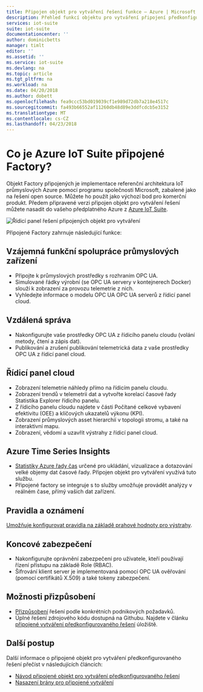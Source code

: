 ```yaml
---
title: Připojen objekt pro vytváření řešení funkce – Azure | Microsoft Docs
description: Přehled funkcí objektu pro vytváření připojení předkonfigurované řešení.
services: iot-suite
suite: iot-suite
documentationcenter: ''
author: dominicbetts
manager: timlt
editor: ''
ms.assetid: ''
ms.service: iot-suite
ms.devlang: na
ms.topic: article
ms.tgt_pltfrm: na
ms.workload: na
ms.date: 04/20/2018
ms.author: dobett
ms.openlocfilehash: fea9ccc53bd019039cf1e989d72db7a218e4517c
ms.sourcegitcommit: fa493b66552af11260db48d89e3ddfcdcb5e3152
ms.translationtype: MT
ms.contentlocale: cs-CZ
ms.lasthandoff: 04/23/2018
---
```

# <a name="what-is-azure-iot-suite-connected-factory"></a>Co je Azure IoT Suite připojené Factory?

Objekt Factory připojených je implementace referenční architektura IoT průmyslových Azure pomocí programu společnosti Microsoft, zabalené jako na řešení open source. Můžete ho použít jako výchozí bod pro komerční produkt. Předem připravené verzi připojen objekt pro vytváření řešení můžete nasadit do vašeho předplatného Azure z [Azure IoT Suite](https://www.azureiotsuite.com/#solutions/types/CF).

![Řídicí panel řešení připojených objekt pro vytváření](media/iot-suite-connected-factory-features/dashboard.png)

Připojené Factory zahrnuje následující funkce:

## <a name="industrial-device-interoperability"></a>Vzájemná funkční spolupráce průmyslových zařízení

- Připojte k průmyslových prostředky s rozhraním OPC UA.
- Simulované řádky výrobní (se OPC UA servery v kontejnerech Docker) slouží k zobrazení za provozu telemetrie z nich.
- Vyhledejte informace o modelu OPC UA OPC UA serverů z řídicí panel cloud.

## <a name="remote-management"></a>Vzdálená správa

- Nakonfigurujte vaše prostředky OPC UA z řídicího panelu cloudu (volání metody, čtení a zápis dat).
- Publikování a zrušení publikování telemetrická data z vaše prostředky OPC UA z řídicí panel cloud.

## <a name="cloud-dashboard"></a>Řídicí panel cloud

- Zobrazení telemetrie náhledy přímo na řídicím panelu cloudu.
- Zobrazení trendů v telemetrii dat a vytvořte korelací časové řady Statistika Explorer řídicího panelu.
- Z řídicího panelu cloudu najdete v části Počítané celkové vybavení efektivitu (OEE) a klíčových ukazatelů výkonu (KPI).
- Zobrazení průmyslových asset hierarchií v topologii stromu, a také na interaktivní mapu.
- Zobrazení, vědomí a uzavřít výstrahy z řídicí panel cloud.

## <a name="azure-time-series-insights"></a>Azure Time Series Insights

- [Statistiky Azure řady čas](../time-series-insights/time-series-insights-overview.md) určené pro ukládání, vizualizace a dotazování velké objemy dat časové řady. Připojen objekt pro vytváření využívá tuto službu.
- Připojené factory se integruje s to služby umožňuje provádět analýzy v reálném čase, přímý vašich dat zařízení.

## <a name="rules-and-alerts"></a>Pravidla a oznámení

[Umožňuje konfigurovat pravidla na základě prahové hodnoty pro výstrahy](iot-suite-connected-factory-configure.md).

## <a name="end-to-end-security"></a>Koncové zabezpečení

- Nakonfigurujte oprávnění zabezpečení pro uživatele, kteří používají řízení přístupu na základě Role (RBAC).
- Šifrování klient server je implementovaná pomocí OPC UA ověřování (pomocí certifikátů X.509) a také tokeny zabezpečení.

## <a name="customizability"></a>Možnosti přizpůsobení

- [Přizpůsobení](iot-suite-v1-guidance-on-customizing-preconfigured-solutions.md) řešení podle konkrétních podnikových požadavků.
- Úplné řešení zdrojového kódu dostupná na Githubu. Najdete v článku [připojené vytváření předkonfigurovaného řešení](https://github.com/Azure/azure-iot-connected-factory) úložiště.

## <a name="next-steps"></a>Další postup

Další informace o připojené objekt pro vytváření předkonfigurovaného řešení přečíst v následujících článcích:

* [Návod připojené objekt pro vytváření předkonfigurovaného řešení](iot-suite-connected-factory-sample-walkthrough.md)
* [Nasazení brány pro připojené vytváření]( iot-suite-connected-factory-gateway-deployment.md)
